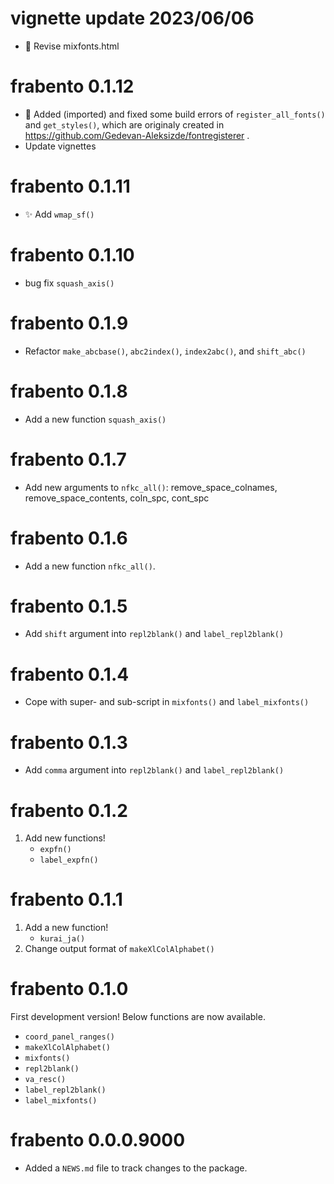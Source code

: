 # vignette update 2023/06/06
- :memo: Revise mixfonts.html

# frabento 0.1.12
- :truck: Added (imported) and fixed some build errors of `register_all_fonts()` and `get_styles()`, which are originaly created in https://github.com/Gedevan-Aleksizde/fontregisterer .
- Update vignettes

# frabento 0.1.11
- :sparkles: Add `wmap_sf()`

# frabento 0.1.10
- bug fix `squash_axis()`

# frabento 0.1.9
- Refactor `make_abcbase()`, `abc2index()`, `index2abc()`, and `shift_abc()`

# frabento 0.1.8
- Add a new function `squash_axis()`

# frabento 0.1.7
- Add new arguments to `nfkc_all()`: remove_space_colnames, remove_space_contents, coln_spc, cont_spc

# frabento 0.1.6
- Add a new function `nfkc_all()`.

# frabento 0.1.5
- Add `shift` argument into `repl2blank()` and `label_repl2blank()`

# frabento 0.1.4
- Cope with super- and sub-script in `mixfonts()` and `label_mixfonts()`

# frabento 0.1.3
- Add `comma` argument into `repl2blank()` and `label_repl2blank()`

# frabento 0.1.2
1. Add new functions!
    - `expfn()`
    - `label_expfn()`

# frabento 0.1.1
1. Add a new function!
    - `kurai_ja()`
2. Change output format of `makeXlColAlphabet()`

# frabento 0.1.0
First development version! Below functions are now available.

- `coord_panel_ranges()`
- `makeXlColAlphabet()`
- `mixfonts()`
- `repl2blank()`
- `va_resc()`
- `label_repl2blank()`
- `label_mixfonts()`

# frabento 0.0.0.9000

* Added a `NEWS.md` file to track changes to the package.
